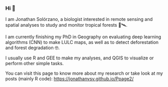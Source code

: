 ### Hi 👋

I am Jonathan Solórzano, a biologist interested in remote sensing and spatial analyses to study and monitor tropical forests 🌳🛰️. 

I am currently finishing my PhD in Geography on evaluating deep learning algorithms (CNN) to make LULC maps, as well as to detect deforestation and forest degradation 🤓.

I usually use R and GEE to make my analyses, and QGIS to visualize or perform other simple tasks.

You can visit this page to know more about my research or take look at my posts (mainly R code): https://jonathanvsv.github.io/Ppage2/
